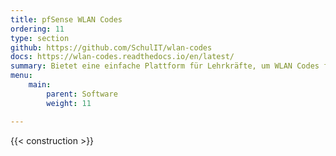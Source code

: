 ```yaml
---
title: pfSense WLAN Codes
ordering: 11
type: section
github: https://github.com/SchulIT/wlan-codes
docs: https://wlan-codes.readthedocs.io/en/latest/
summary: Bietet eine einfache Plattform für Lehrkräfte, um WLAN Codes für das Captive Portal der pfSense abzurufen. Die Codes werden durch den Administrator eingetragen und werden nicht mehr zum Abruf bereitgestellt, sobald sie eine Lehrkraft angefordert hat.
menu:
    main:
        parent: Software
        weight: 11

---
```


{{< construction >}}